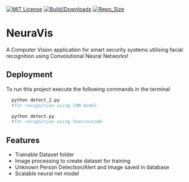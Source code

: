 
[![MIT License](https://img.shields.io/badge/License-MIT-green.svg)](https://choosealicense.com/licenses/mit/)
[![Build/Downloads](https://img.shields.io/github/downloads/ag-wnl/NeuraVis/total?style=plastic)](https://github.com/ag-wnl/NeuraVis)
[![Repo_Size](https://img.shields.io/github/repo-size/ag-wnl/NeuraVis)](https://github.com/ag-wnl/NeuraVis)


# NeuraVis


A Computer Vision application for smart security systems utilising facial recognition using Convolutional Neural Networks!


## Deployment

To run this project execute the following commands in the terminal

```bash
  python detect_2.py
  #for recognition using CNN model
```

```bash
  python detect.py
  #for recognition using haarcascade 
```


## Features

- Trainable Dataset folder 
- Image processing to create dataset for training
- Unknown Person Detection/Alert and Image saved in database
- Scalable neural net model


